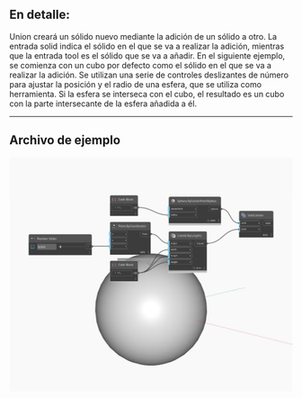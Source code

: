 ## En detalle:
Union creará un sólido nuevo mediante la adición de un sólido a otro. La entrada solid indica el sólido en el que se va a realizar la adición, mientras que la entrada tool es el sólido que se va a añadir. En el siguiente ejemplo, se comienza con un cubo por defecto como el sólido en el que se va a realizar la adición. Se utilizan una serie de controles deslizantes de número para ajustar la posición y el radio de una esfera, que se utiliza como herramienta. Si la esfera se interseca con el cubo, el resultado es un cubo con la parte intersecante de la esfera añadida a él.
___
## Archivo de ejemplo

![Union](./Autodesk.DesignScript.Geometry.Solid.Union_img.jpg)


